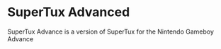 SuperTux Advanced
=================

SuperTux Advance is a version of SuperTux for the Nintendo Gameboy Advance
